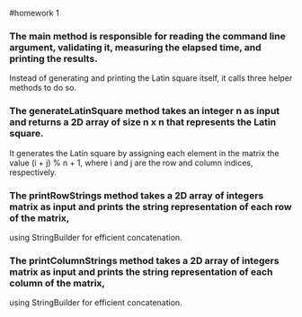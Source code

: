 #homework 1

###	The main method is responsible for reading the command line argument, validating it, measuring the elapsed time, and printing the results.
Instead of generating and printing the Latin square itself, it calls three helper methods to do so.
###	The generateLatinSquare method takes an integer n as input and returns a 2D array of size n x n that represents the Latin square. 
It generates the Latin square by assigning each element in the matrix the value (i + j) % n + 1, where i and j are the row and column indices, respectively.
###	The printRowStrings method takes a 2D array of integers matrix as input and prints the string representation of each row of the matrix, 
using StringBuilder for efficient concatenation.
###	The printColumnStrings method takes a 2D array of integers matrix as input and prints the string representation of each column of the matrix,
using StringBuilder for efficient concatenation.
